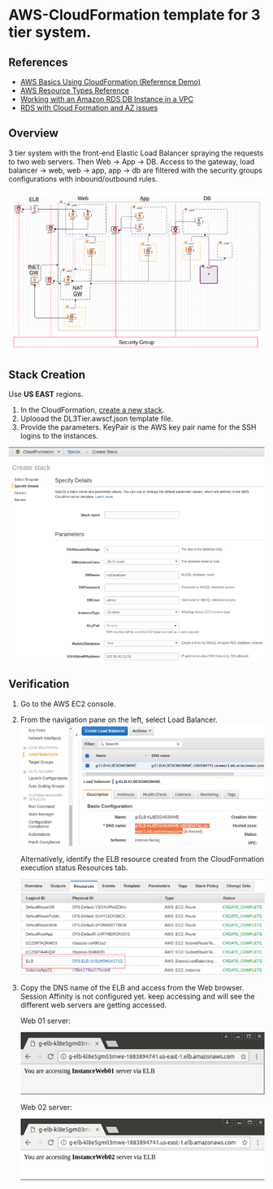 # AWS-CloudFormation template for 3 tier system.

References
---------------------

* [AWS Basics Using CloudFormation (Reference Demo)](https://github.com/vancluever/aws-basics-using-cloudformation)
* [AWS Resource Types Reference](http://docs.aws.amazon.com/AWSCloudFormation/latest/UserGuide/aws-template-resource-type-ref.html)
* [Working with an Amazon RDS DB Instance in a VPC](http://docs.aws.amazon.com/AmazonRDS/latest/UserGuide/USER_VPC.WorkingWithRDSInstanceinaVPC.html)
* [RDS with Cloud Formation and AZ issues](https://stackoverflow.com/questions/33722394/rds-with-cloud-formation-and-az-issues)

Overview
---------------------
3 tier system with the front-end Elastic Load Balancer spraying the requests to two web servers. Then Web -> App -> DB. Access to the gateway, load balancer -> web, web -> app, app -> db are filtered with the security groups configurations with inbound/outbound rules.

![alt text](https://github.com/oonisim/AWS-CloudFormation/blob/master/snapshots/DL.png)

Stack Creation
---------------------
Use **US EAST** regions.

1. In the CloudFormation, [create a new stack](https://us-east-2.console.aws.amazon.com/cloudformation/home?region=us-east-2#/stacks/new).
2. Uplooad the DL3Tier.awscf.json template file.
3. Provide the parameters. KeyPair is the AWS key pair name for the SSH logins to the instances.

![alt text](https://github.com/oonisim/AWS-CloudFormation/blob/master/snapshots/DL.parameters.png)


Verification
---------------------
1. Go to the AWS EC2 console.
2. From the navigation pane on the left, select Load Balancer.
![](https://github.com/oonisim/AWS-CloudFormation/blob/master/snapshots/ELBDNS.png)

    Alternatively, identify the ELB resource created from the CloudFormation execution status Resources tab.

    ![](https://github.com/oonisim/AWS-CloudFormation/blob/master/snapshots/CF.Status.Resources.png)

3. Copy the DNS name of the ELB and access from the Web browser.
Session Affinity is not configured yet. keep accessing and will see the different web servers are getting accessed.

    Web 01 server:

    ![](https://github.com/oonisim/AWS-CloudFormation/blob/master/snapshots/ELB2Web01.png)

    Web 02 server:<br>

    ![](https://github.com/oonisim/AWS-CloudFormation/blob/master/snapshots/ELB2Web02.png)